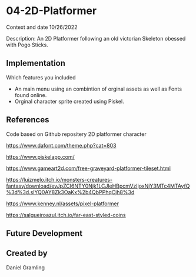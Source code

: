 # 04-2D-Platformer

Context and date
10/26/2022

Description: An 2D Platformer following an old victorian Skeleton obessed with Pogo Sticks.

## Implementation
Which features you included
* An main menu using an combintion of orginal assets as well as Fonts found online.
* Orginal character sprite created using Piskel.

## References

Code based on Github repositery 2D platformer character 

https://www.dafont.com/theme.php?cat=803

https://www.piskelapp.com/

https://www.gameart2d.com/free-graveyard-platformer-tileset.html


https://luizmelo.itch.io/monsters-creatures-fantasy/download/eyJpZCI6NTY0Njk1LCJleHBpcmVzIjoxNjY3MTc4MTAyfQ%3d%3d.slYQ0AY8Zk3OaKx%2b4QbPPhqCjh8%3d


https://www.kenney.nl/assets/pixel-platformer

https://salgueiroazul.itch.io/far-east-styled-coins

## Future Development

## Created by
Daniel Gramling
